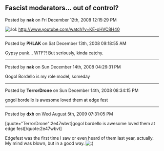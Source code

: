 ## Fascist moderators... out of control?
Posted by **nak** on Fri December 12th, 2008 12:15:29 PM

<!-- s:lol: --><img src="{SMILIES_PATH}/icon_lol.gif" alt=":lol:" title="Laughing" /><!-- s:lol: -->
<!-- m --><a class="postlink" href="http://www.youtube.com/watch?v=KE-oHVC8H40">http://www.youtube.com/watch?v=KE-oHVC8H40</a><!-- m -->

--------------------------------------------------------------------------------

Posted by **PHLAK** on Sat December 13th, 2008 09:18:55 AM

Gypsy punk... WTF?!  But seriously, kinda catchy.

--------------------------------------------------------------------------------

Posted by **nak** on Sun December 14th, 2008 04:26:31 PM

Gogol Bordello is my role model, someday

--------------------------------------------------------------------------------

Posted by **TerrorDrone** on Sun December 14th, 2008 08:34:15 PM

gogol bordello is awesome 
loved them at edge fest

--------------------------------------------------------------------------------

Posted by **dxh** on Wed August 5th, 2009 07:31:05 PM

[quote=&quot;TerrorDrone&quot;:2e47wbvt]gogol bordello is awesome 
loved them at edge fest[/quote:2e47wbvt]

Edgefest was the first time I saw or even heard of them last year, actually.  My mind was blown, but in a good way.   <!-- s:) --><img src="{SMILIES_PATH}/icon_e_smile.gif" alt=":)" title="Smile" /><!-- s:) -->
